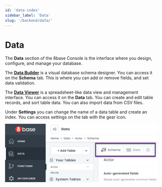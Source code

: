 ```yaml
---
id: 'data-index'
sidebar_label: 'Data'
slug: '/backend/data/'
---
```


# Data

The **Data** section of the 8base Console is the interface where you design, configure, and manage your database.

The [**Data Builder**](8base-console-platform-tools-data-builder.md) is a visual database schema designer. You can access it on the **Schema** tab. This is where you can add or remove fields, and set data validation.

The [**Data Viewer**](8base-console-platform-tools-data-viewer.md) is a spreadsheet-like data view and management interface. You can access it on the **Data** tab. You can create and edit table records, and sort table data. You can also import data from CSV files.

Under **Settings** you can change the name of a data table and create an index. You can access settings on the tab with the gear icon.

![Data section of 8base console](_images/ui_data_tabs.png)


